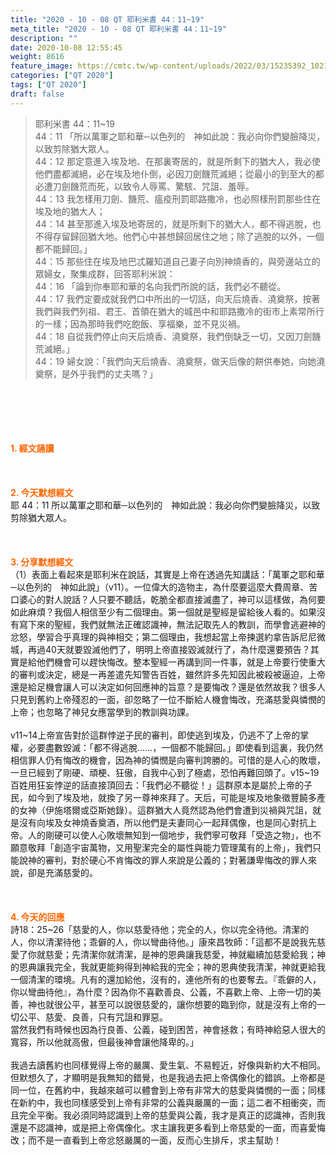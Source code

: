 ```yaml
---
title: "2020 - 10 - 08 QT 耶利米書 44：11~19"
meta_title: "2020 - 10 - 08 QT 耶利米書 44：11~19"
description: ""
date: 2020-10-08 12:55:45
weight: 8616
feature_image: https://cmtc.tw/wp-content/uploads/2022/03/15235392_10211799862337740_180693556567566654_o-1.webp
categories: ["QT 2020"]
tags: ["QT 2020"]
draft: false
---
```


<blockquote>耶利米書 44：11~19<br />
44：11 「所以萬軍之耶和華─以色列的　神如此說：我必向你們變臉降災，以致剪除猶大眾人。<br />
44：12 那定意進入埃及地、在那裏寄居的，就是所剩下的猶大人，我必使他們盡都滅絕，必在埃及地仆倒，必因刀劍饑荒滅絕；從最小的到至大的都必遭刀劍饑荒而死，以致令人辱罵、驚駭、咒詛、羞辱。<br />
44：13 我怎樣用刀劍、饑荒、瘟疫刑罰耶路撒冷，也必照樣刑罰那些住在埃及地的猶大人；<br />
44：14 甚至那進入埃及地寄居的，就是所剩下的猶大人，都不得逃脫，也不得存留歸回猶大地。他們心中甚想歸回居住之地；除了逃脫的以外，一個都不能歸回。」<br />
44：15 那些住在埃及地巴忒羅知道自己妻子向別神燒香的，與旁邊站立的眾婦女，聚集成群，回答耶利米說：<br />
44：16 「論到你奉耶和華的名向我們所說的話，我們必不聽從。<br />
44：17 我們定要成就我們口中所出的一切話，向天后燒香、澆奠祭，按著我們與我們列祖、君王、首領在猶大的城邑中和耶路撒冷的街市上素常所行的一樣；因為那時我們吃飽飯、享福樂，並不見災禍。<br />
44：18 自從我們停止向天后燒香、澆奠祭，我們倒缺乏一切，又因刀劍饑荒滅絕。」<br />
44：19 婦女說：「我們向天后燒香、澆奠祭，做天后像的餅供奉她，向她澆奠祭，是外乎我們的丈夫嗎？」</blockquote><br />
&nbsp;<br />
<br />
&nbsp;<br />
<br />
<span style="color: #ff6600;"><strong>1. </strong><strong>經文誦讀</strong></span><br />
<br />
<span style="color: #ff6600;"><strong> </strong></span><br />
<br />
<span style="color: #ff6600;"><strong>2. 今天默想</strong><strong>經文<br />
</strong></span>耶 44：11 所以萬軍之耶和華─以色列的　神如此說：我必向你們變臉降災，以致剪除猶大眾人。<br />
<br />
&nbsp;<br />
<br />
<span style="color: #ff6600;"><strong>3. 分享默想經文<br />
</strong></span>（1）表面上看起來是耶利米在說話，其實是上帝在透過先知講話：「萬軍之耶和華─以色列的　神如此說」（v11）。一位偉大的造物主，為什麼要這麼大費周章、苦口婆心的對人說話？人只要不聽話，乾脆全都直接滅盡了，神可以這樣做，為何要如此麻煩？我個人相信至少有二個理由。第一個就是聖經是留給後人看的。如果沒有寫下來的聖經，我們就無法正確認識神，無法記取先人的教訓，而學會逃避神的忿怒，學習合乎真理的與神相交；第二個理由，我想起當上帝揀選約拿告訴尼尼微城，再過40天就要毀滅他們了，明明上帝直接毀滅就行了，為什麼還要預告？其實是給他們機會可以趕快悔改。整本聖經一再講到同一件事，就是上帝要行使重大的審判或決定，總是一再差遣先知警告百姓，雖然許多先知因此被殺被逼迫，上帝還是給足機會讓人可以決定如何回應神的旨意？是要悔改？還是依然故我？很多人只見到舊約上帝殘忍的一面，卻忽略了一位不斷給人機會悔改，充滿慈愛與憐憫的上帝；也忽略了神兒女應當學到的教訓與功課。<br />
<br />
v11~14上帝宣告對於這群悖逆子民的審判，即使逃到埃及，仍逃不了上帝的掌權，必要盡數毀滅：「都不得逃脫……，一個都不能歸回。」即使看到這裏，我仍然相信罪人仍有悔改的機會，因為神的憐憫是向審判誇勝的。可惜的是人心的敗壞，一旦已經到了剛硬、頑梗、狂傲，自我中心到了極處，恐怕再難回頭了。v15~19百姓用狂妄悖逆的話直接頂回去：「我們必不聽從！」這群原本是屬於上帝的子民，如今到了埃及地，就換了另一尊神來拜了。天后，可能是埃及地象徵豐饒多產的女神（伊施塔爾或亞斯她錄）。這群猶大人竟然認為他們會遭到災禍與咒詛，就是沒有向埃及女神燒香奠酒，所以他們是夫妻同心一起拜偶像，也是同心對抗上帝。人的剛硬可以使人心敗壞無知到一個地步，我們寧可敬拜「受造之物」，也不願意敬拜「創造宇宙萬物，又用聖潔完全的屬性與能力管理萬有的上帝」，我們只能說神的審判，對於硬心不肯悔改的罪人來說是公義的；對著謙卑悔改的罪人來說，卻是充滿慈愛的。<br />
<br />
&nbsp;<br />
<br />
<strong style="color: #ff6600; font-size: inherit;">4. 今天的回應<br />
</strong>詩18：25~26「慈愛的人，你以慈愛待他；完全的人，你以完全待他。清潔的人，你以清潔待他；乖僻的人，你以彎曲待他。」康來昌牧師：「這都不是說我先慈愛了你就慈愛；先清潔你就清潔，是神的恩典讓我慈愛，神就繼續加慈愛給我；神的恩典讓我完全，我就更能夠得到神給我的完全；神的恩典使我清潔，神就更給我一個清潔的環境。凡有的還加給他，沒有的，連他所有的也要奪去。『乖僻的人，你以彎曲待他』，為什麼？因為你不喜歡善良、公義，不喜歡上帝、上帝一切的美善，神也就很公平，甚至可以說很慈愛的，讓你想要的臨到你，就是沒有上帝的一切公平、慈愛、良善，只有咒詛和罪惡。<br />
當然我們有時候也因為行良善、公義，碰到困苦，神會拯救；有時神給惡人很大的寬容，所以他就高傲，但最後神會讓他降卑的。」<br />
<br />
我過去讀舊約也同樣覺得上帝的嚴厲、愛生氣、不易輕近，好像與新約大不相同。但默想久了，才顯明是我無知的錯覺，也是我過去把上帝偶像化的錯誤。上帝都是同一位，在舊約中，我越來越可以體會到上帝有非常大的慈愛與憐憫的一面；同樣在新約中，我也同樣感受到上帝有非常的公義與嚴厲的一面；這二者不相衝突，而且完全平衡。我必須同時認識到上帝的慈愛與公義，我才是真正的認識神，否則我還是不認識神，或是把上帝偶像化。求主讓我更多看到上帝慈愛的一面，而喜愛悔改；而不是一直看到上帝忿怒嚴厲的一面，反而心生排斥，求主幫助！<br />
<br />
&nbsp;<br />
<br />
&nbsp;
        